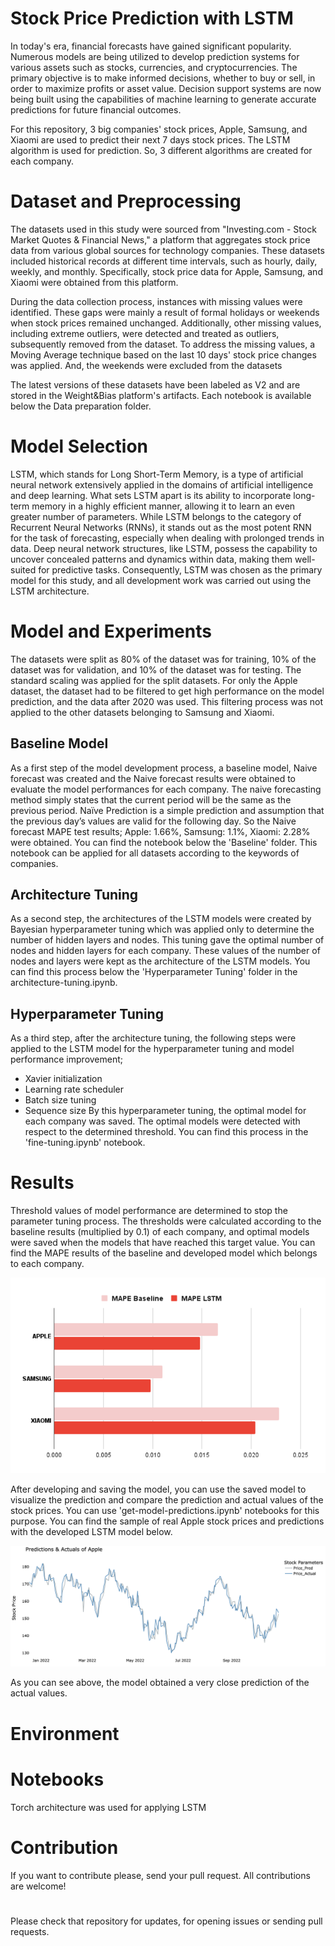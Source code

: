 # Stock Price Prediction with LSTM

In today's era, financial forecasts have gained significant popularity. Numerous models are being utilized to develop prediction systems for various assets such as stocks, currencies, and cryptocurrencies. The primary objective is to make informed decisions, whether to buy or sell, in order to maximize profits or asset value. Decision support systems are now being built using the capabilities of machine learning to generate accurate predictions for future financial outcomes.

For this repository, 3 big companies' stock prices, Apple, Samsung, and Xiaomi are used to predict their next 7 days stock prices. The LSTM algorithm is used for prediction. So, 3 different algorithms are created for each company. 


# Dataset and Preprocessing
The datasets used in this study were sourced from "Investing.com - Stock Market Quotes & Financial News," a platform that aggregates stock price data from various global sources for technology companies. These datasets included historical records at different time intervals, such as hourly, daily, weekly, and monthly. Specifically, stock price data for Apple, Samsung, and Xiaomi were obtained from this platform.

During the data collection process, instances with missing values were identified. These gaps were mainly a result of formal holidays or weekends when stock prices remained unchanged. Additionally, other missing values, including extreme outliers, were detected and treated as outliers, subsequently removed from the dataset. To address the missing values, a Moving Average technique based on the last 10 days' stock price changes was applied. And, the weekends were excluded from the datasets

The latest versions of these datasets have been labeled as V2 and are stored in the Weight&Bias platform's artifacts. Each notebook is available below the Data preparation folder.


# Model Selection
LSTM, which stands for Long Short-Term Memory, is a type of artificial neural network extensively applied in the domains of artificial intelligence and deep learning. What sets LSTM apart is its ability to incorporate long-term memory in a highly efficient manner, allowing it to learn an even greater number of parameters. While LSTM belongs to the category of Recurrent Neural Networks (RNNs), it stands out as the most potent RNN for the task of forecasting, especially when dealing with prolonged trends in data. Deep neural network structures, like LSTM, possess the capability to uncover concealed patterns and dynamics within data, making them well-suited for predictive tasks. Consequently, LSTM was chosen as the primary model for this study, and all development work was carried out using the LSTM architecture.


# Model and Experiments

The datasets were split as 80% of the dataset was for training, 10% of the dataset was for validation, and 10% of the dataset was for testing. The standard scaling was applied for the split datasets. For only the Apple dataset, the dataset had to be filtered to get high performance on the model prediction, and the data after 2020 was used. This filtering process was not applied to the other datasets belonging to Samsung and Xiaomi.

## Baseline Model
As a first step of the model development process, a baseline model, Naive forecast was created and the Naive forecast results were obtained to evaluate the model performances for each company. The naive forecasting method simply states that the current period will be the same as the previous period. Naïve Prediction is a simple prediction and assumption that the previous day’s values are valid for the following day. So the Naive forecast MAPE test results; Apple: 1.66%, Samsung: 1.1%, Xiaomi: 2.28% were obtained. You can find the notebook below the 'Baseline' folder. This notebook can be applied for all datasets according to the keywords of companies.

## Architecture Tuning
As a second step, the architectures of the LSTM models were created by Bayesian hyperparameter tuning which was applied only to determine the number of hidden layers and nodes. This tuning gave the optimal number of nodes and hidden layers for each company. These values of the number of nodes and layers were kept as the architecture of the LSTM models. You can find this process below the  'Hyperparameter Tuning' folder in the architecture-tuning.ipynb.

## Hyperparameter Tuning

As a third step, after the architecture tuning, the following steps were applied to the LSTM model for the hyperparameter tuning and model performance improvement;
* Xavier initialization 
* Learning rate scheduler 
* Batch size tuning 
* Sequence size
By this hyperparameter tuning, the optimal model for each company was saved. The optimal models were detected with respect to the determined threshold. You can find this process in the 'fine-tuning.ipynb' notebook.

# Results

Threshold values of model performance are determined to stop the parameter tuning process. The thresholds were calculated according to the baseline results (multiplied by 0.1) of each company, and optimal models were saved when the models that have reached this target value. You can find the MAPE results of the baseline and developed model which belongs to each company.

![MAPE-Baseline-LSTM](/Graphs/MAPE-Baseline-LSTM.png)

After developing and saving the model, you can use the saved model to visualize the prediction and compare the prediction and actual values of the stock prices. You can use 'get-model-predictions.ipynb' notebooks for this purpose. You can find the sample of real Apple stock prices and predictions with the developed LSTM model below. 

![Apple-Prediction-Actual](/Graphs/Apple-Prediction-Actual.png)

As you can see above, the model obtained a very close prediction of the actual values. 

# Environment

# Notebooks 



Torch architecture was used for applying LSTM 






# Contribution
If you want to contribute please, send your pull request. All contributions are welcome!

#
Please check that repository for updates, for opening issues or sending pull requests.